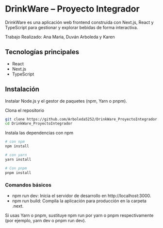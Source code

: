 # DrinkWare – Proyecto Integrador
DrinkWare es una aplicación web frontend construida con Next.js, React y TypeScript para gestionar y explorar bebidas de forma interactiva.

Trabajo Realizado: Ana Maria, Duván Arboleda y Karen 

## Tecnologías principales
 - React
 - Next.js
 - TypeScript

## Instalación
Instalar Node.js y el gestor de paquetes (npm, Yarn o pnpm).

Clona el repositorio
```bash
git clone https://github.com/Arboleda5252/DrinkWare_ProyectoIntegrador.git
cd DrinkWare_ProyectoIntegrador
```

Instala las dependencias con npm
```bash
# con npm
npm install

# con yarn
yarn install

# Con pnpm
pnpm install
````

### Comandos básicos
- npm run dev: Inicia el servidor de desarrollo en http://localhost:3000.
- npm run build: Compila la aplicación para producción en la carpeta .next.

Si usas Yarn o pnpm, sustituye npm run por yarn o pnpm respectivamente (por ejemplo, yarn dev o pnpm run dev).
